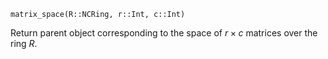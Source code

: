 ```
matrix_space(R::NCRing, r::Int, c::Int)
```

Return parent object corresponding to the space of $r\times c$ matrices over the ring $R$.
